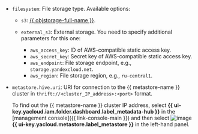 * `filesystem`: File storage type. Available options:

    * `s3`: [{{ objstorage-full-name }}](../../../storage/quickstart/index.md).
    * `external_s3`: External storage. You need to specify additional parameters for this one:

        * `aws_access_key`: ID of AWS-compatible static access key.
        * `aws_secret_key`: Secret key of AWS-compatible static access key.
        * `aws_endpoint`: File storage endpoint, e.g., `storage.yandexcloud.net`.
        * `aws_region`: File storage region, e.g., `ru-central1`.

* `metastore.hive.uri`: URI for connection to the {{ metastore-name }} cluster in `thrift://<cluster_IP_address>:<port>` format.

    To find out the {{ metastore-name }} cluster IP address, select **{{ ui-key.yacloud.iam.folder.dashboard.label_metadata-hub }}** in the [management console]({{ link-console-main }}) and then select ![image](../../../_assets/console-icons/database.svg) **{{ ui-key.yacloud.metastore.label_metastore }}** in the left-hand panel.
